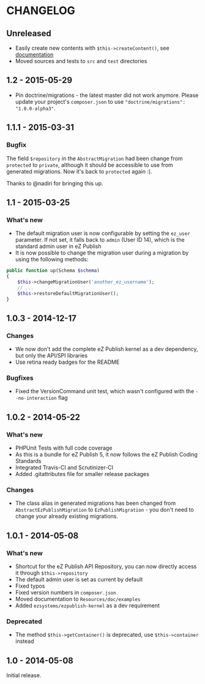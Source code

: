 # CHANGELOG

## Unreleased

- Easily create new contents with `$this->createContent()`, 
  see [documentation](src/Resources/doc/examples/03-create-new-content.md) 
- Moved sources and tests to `src` and `test` directories

## 1.2 - 2015-05-29

- Pin doctrine/migrations - the latest master did not work anymore. Please update your project's `composer.json` to
  use `"doctrine/migrations": "1.0.0-alpha3"`.

## 1.1.1 - 2015-03-31

### Bugfix

The field `$repository` in the `AbstractMigration` had been change from `protected` to `private`, although it
should be accessible to use from generated migrations. Now it's back to `protected` again :).

Thanks to @nadiri for bringing this up.

## 1.1 - 2015-03-25

### What's new

* The default migration user is now configurable by setting the `ez_user` parameter. If not set, it falls back to 
  `admin` (User ID 14), which is the standard admin user in eZ Publish
* It is now possible to change the migration user during a migration by using the following methods:

```php
public function up(Schema $schema)
{
    $this->changeMigrationUser('another_ez_username');
    // ...
    $this->restoreDefaultMigrationUser();
}
```

## 1.0.3 - 2014-12-17

### Changes
- We now don't add the complete eZ Publish kernel as a dev dependency, but only the API/SPI libraries
- Use retina ready badges for the README

### Bugfixes
- Fixed the VersionCommand unit test, which wasn't configured with the `--no-interaction` flag


## 1.0.2 - 2014-05-22

### What's new
- PHPUnit Tests with full code coverage
- As this is a bundle for eZ Publish 5, it now follows the eZ Publish Coding Standards
- Integrated Travis-CI and Scrutinizer-CI
- Added .gitattributes file for smaller release packages

### Changes
- The class alias in generated migrations has been changed from `AbstractEzPublishMigration` to `EzPublishMigration` -
  you don't need to change your already existing migrations.

## 1.0.1 - 2014-05-08

### What's new
- Shortcut for the eZ Publish API Repository, you can now directly access it through `$this->repository`
- The default admin user is set as current by default
- Fixed typos
- Fixed version numbers in `composer.json`
- Moved documentation to `Resources/doc/examples`
- Added `ezsystems/ezpublish-kernel` as a dev requirement

### Deprecated
- The method `$this->getContainer()` is deprecated, use `$this->container` instead

## 1.0 - 2014-05-08

Initial release.
